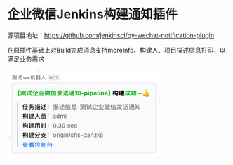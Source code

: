 # 企业微信Jenkins构建通知插件

源项目地址：https://github.com/jenkinsci/qy-wechat-notification-plugin

在原插件基础上对Build完成消息支持moreInfo、构建人、项目描述信息打印，以满足业务需求

![demo](docs/img.png)